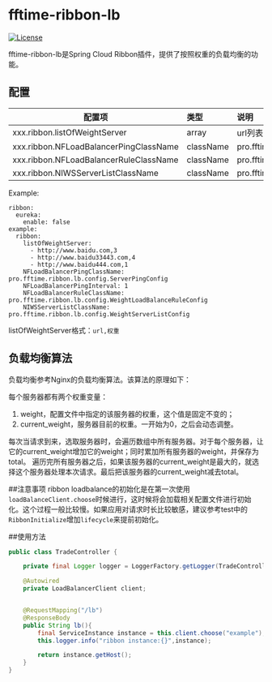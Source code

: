 # fftime-ribbon-lb
[![License](https://img.shields.io/badge/license-Apache%202-4EB1BA.svg)](https://www.apache.org/licenses/LICENSE-2.0.html)  

fftime-ribbon-lb是Spring Cloud Ribbon插件，提供了按照权重的负载均衡的功能。 
## 配置

| 配置项                           | 类型      |  说明   |
| -----------------------------   | :-----   | :---- |
| xxx.ribbon.listOfWeightServer   | array    | url列表 |
| xxx.ribbon.NFLoadBalancerPingClassName | className      |   pro.fftime.ribbon.lb.config.ServerPingConfig    |
| xxx.ribbon.NFLoadBalancerRuleClassName | className      |   pro.fftime.ribbon.lb.config.WeightLoadBalanceRuleConfig    |
| xxx.ribbon.NIWSServerListClassName | className      |   pro.fftime.ribbon.lb.config.WeightServerListConfig    |

Example:
```properties
ribbon:
  eureka:
    enable: false
example:
  ribbon:
    listOfWeightServer:
      - http://www.baidu.com,3
      - http://www.baidu33443.com,4
      - http://www.baidu444.com,1
    NFLoadBalancerPingClassName: pro.fftime.ribbon.lb.config.ServerPingConfig
    NFLoadBalancerPingInterval: 1
    NFLoadBalancerRuleClassName: pro.fftime.ribbon.lb.config.WeightLoadBalanceRuleConfig
    NIWSServerListClassName: pro.fftime.ribbon.lb.config.WeightServerListConfig
```
listOfWeightServer格式：`url,权重`
## 负载均衡算法
负载均衡参考Nginx的负载均衡算法。该算法的原理如下：

每个服务器都有两个权重变量：
1. weight，配置文件中指定的该服务器的权重，这个值是固定不变的；  
2. current_weight，服务器目前的权重。一开始为0，之后会动态调整。  

每次当请求到来，选取服务器时，会遍历数组中所有服务器。对于每个服务器，让它的current_weight增加它的weight；同时累加所有服务器的weight，并保存为total。
遍历完所有服务器之后，如果该服务器的current_weight是最大的，就选择这个服务器处理本次请求。最后把该服务器的current_weight减去total。

##注意事项
ribbon loadbalance的初始化是在第一次使用`loadBalanceClient.choose`时候进行，这时候将会加载相关配置文件进行初始化。这个过程一般比较慢。如果应用对请求时长比较敏感，建议参考test中的`RibbonInitialize`增加`lifecycle`来提前初始化。

##使用方法

```java
public class TradeController {

    private final Logger logger = LoggerFactory.getLogger(TradeController.class);

    @Autowired
    private LoadBalancerClient client;


    @RequestMapping("/lb")
    @ResponseBody
    public String lb(){
        final ServiceInstance instance = this.client.choose("example");
        this.logger.info("ribbon instance:{}",instance);

        return instance.getHost();
    }
}
```
